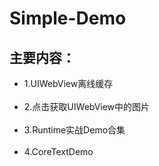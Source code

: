 # Simple-Demo

## 主要内容：
* 1.UIWebView离线缓存<br></br>
* 2.点击获取UIWebView中的图片<br></br>
* 3.Runtime实战Demo合集<br></br>
* 4.CoreTextDemo<br></br>